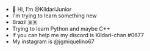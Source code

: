 - 👋 Hi, I’m @KildariJunior
- I'm trying to learn something new
- Brazil 🇧🇷
- Trying to learn Python and maybe C++
- If you can help me my discord is Kildari-chan #0677
- My instagram is @jgmiquelino67

<!---
KildariJunior/KildariJunior is a ✨ special ✨ repository because its `README.md` (this file) appears on your GitHub profile.
You can click the Preview link to take a look at your changes.
--->
